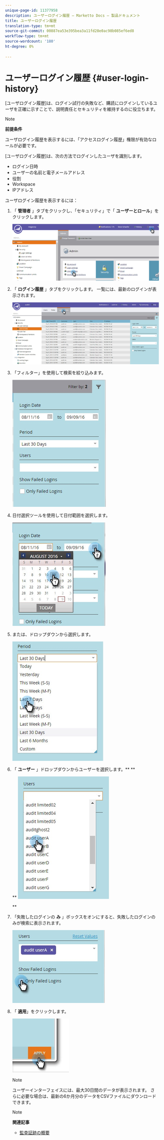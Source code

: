 ```yaml
---
unique-page-id: 11377958
description: ユーザーログイン履歴 — Marketto Docs — 製品ドキュメント
title: ユーザーログイン履歴
translation-type: tm+mt
source-git-commit: 00887ea53e395bea3a11fd28e0ac98b085ef6ed8
workflow-type: tm+mt
source-wordcount: '180'
ht-degree: 0%

---
```



# ユーザーログイン履歴 {#user-login-history}

[ユーザログイン履歴]は、ログイン試行の失敗など、購読にログインしているユーザを正確に示すことで、説明責任とセキュリティを維持するのに役立ちます。

>[!NOTE]
>
>**前提条件**
>
>ユーザログイン履歴を表示するには、「アクセスログイン履歴」権限が有効なロールが必要です。

[ユーザログイン履歴]は、次の方法でログインしたユーザを識別します。

* ログイン日時
* ユーザーの名前と電子メールアドレス
* 役割
* Workspace
* IPアドレス

ユーザログイン履歴を表示するには：

1. 「 **管理者** 」タブをクリックし、「セキュリティ」で「 **ユーザーとロール**」をクリックします。

   ![](assets/image2016-7-12-9-3a2-3a31.png)

1. 「 **ログイン履歴** 」タブをクリックします。 一覧には、最新のログインが表示されます。

   ![](assets/login-history-tab.jpg)

1. 「フィルター」を使用して検索を絞り込みます。

   ![](assets/filter-main.jpg)

1. 日付選択ツールを使用して日付範囲を選択します。

   ![](assets/select-date-range-hand.jpg)

1. または、ドロップダウンから選択します。

   ![](assets/filter-select-from-dropdown.jpg)

1. 「 **ユーザー** 」ドロップダウンからユーザーを選択します。** **

   ** ![](assets/user-dropdown.jpg)

   **

1. 「失敗したログインの **み** 」ボックスをオンにすると、失敗したログインのみが検索に表示されます。

   ![](assets/only-failed-logins.jpg)

1. 「 **適用**」をクリックします。

   ![](assets/click-apply-real.jpg)

   >[!NOTE]
   >
   >ユーザーインターフェイスには、最大30日間のデータが表示されます。 さらに必要な場合は、最新の6か月分のデータをCSVファイルにダウンロードできます。

   >[!NOTE]
   >
   >**関連記事**
   >
   >    
   >    
   >    * [監査証跡の概要](audit-trail-overview.md)


